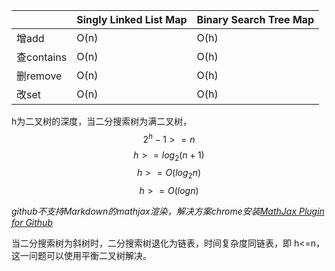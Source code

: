 ||Singly Linked List Map|Binary Search Tree Map|
|----|----|----|
|增add|O(n)|O(h)|
|查contains|O(n)|O(h)|
|删remove|O(n)|O(h)|
|改set|O(n)|O(h)|

h为二叉树的深度，当二分搜索树为满二叉树，
$$2^h-1>=n$$
$$h>=log_2(n+1)$$
$$h >= O(log_2 n)$$
$$h>=O(logn)$$

*github不支持Markdown的mathjax渲染，解决方案chrome安装[MathJax Plugin for Github](https://chrome.google.com/webstore/detail/mathjax-plugin-for-github/ioemnmodlmafdkllaclgeombjnmnbima)*

当二分搜索树为斜树时，二分搜索树退化为链表，时间复杂度同链表，即 h<=n，这一问题可以使用平衡二叉树解决。
